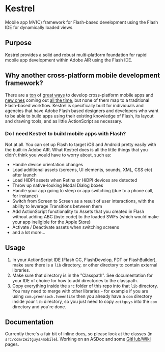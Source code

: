 # Kestrel

Mobile app MV(C) framework for Flash-based development using the Flash IDE for dynamically loaded views.

## Purpose

Kestrel provides a solid and robust multi-platform foundation for rapid mobile app development within Adobe AIR using the Flash IDE. 

## Why another cross-platform mobile development framework?

There are a [ton](https://cordova.apache.org/) of [great ways](http://phonegap.com/) to develop cross-platform mobile apps and [new ones](https://facebook.github.io/react-native/) coming out [all the time](https://www.nativescript.org/), but none of them map to a traditional Flash-based workflow. Kestrel is specifically built for individuals and agencies that have Adobe Flash based designers and developers who want to be able to build apps using their existing knowledge of Flash, its layout and drawing tools, and as little ActionScript as necessary.

### Do I need Kestrel to build mobile apps with Flash?

Not at all. You can set up Flash to target iOS and Android pretty easily with the built-in Adobe AIR. What Kestrel does is all the little things that you didn't think you would have to worry about, such as:

* Handle device orientation changes
* Load additional assets (screens, UI elements, sounds, XML, CSS etc) after launch
* Load HiDPI assets when Retina or HiDPI devices are detected
* Throw up native-looking Modal Dialog boxes
* Handle your app going to sleep or app switching (due to a phone call, for instance)
* Switch from Screen to Screen as a result of user interactions, with the ability to leverage Transitions between them
* Add ActionScript functionality to Assets that you created in Flash without adding ABC (byte code) to the loaded SWFs (which would make your app ineligible for the Apple Store)
* Activate / Deactivate assets when switching screens
* and a lot more...

## Usage

1. In your ActionScript IDE (Flash CC, FlashDevelop, FDT or FlashBuilder), make sure there is a `lib` directory, or other directory to contain external libraries.
2. Make sure that directory is in the "Classpath". See documentation for your IDE of choice for how to add directories to the classpath.
3. Copy everything inside the `src` folder of this repo into that `lib` directory. You may need to merge with other libraries - for example if you are using `com.greensock.tweenlite` then you already have a `com` directory inside your `lib` directory, so you just need to copy `zeitguys` into the `com` directory and you're done.

## Documentation

Currently there's a fair bit of inline docs, so please look at the classes (in `src/com/zeitguys/mobile`). Working on an ASDoc and some [GitHub/Wiki](https://github.com/TomAuger/kestrel/wiki) pages.
